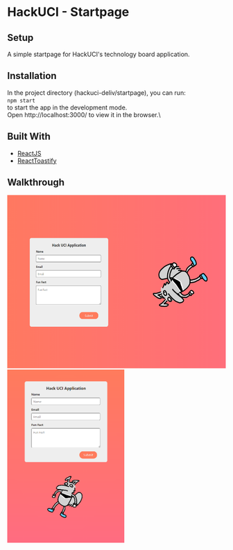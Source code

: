 # HackUCI - Startpage

## Setup 
A simple startpage for HackUCI's technology board application.


## Installation
In the project directory (hackuci-deliv/startpage), you can run:\
`npm start`\
to start the app in the development mode.\
Open http://localhost:3000/ to view it in the browser.\

## Built With
- [ReactJS](https://reactjs.org/)
- [ReactToastify](https://www.npmjs.com/package/react-toastify)

## Walkthrough
<img src='public/demo/horizontal-startpage.png' title='Home Screen' width='' alt='Home Screen' height="400"/>
<img src='public/demo/vertical-startpage.png' title='Home Screen' width='' alt='Home Screen' height="400"/>
